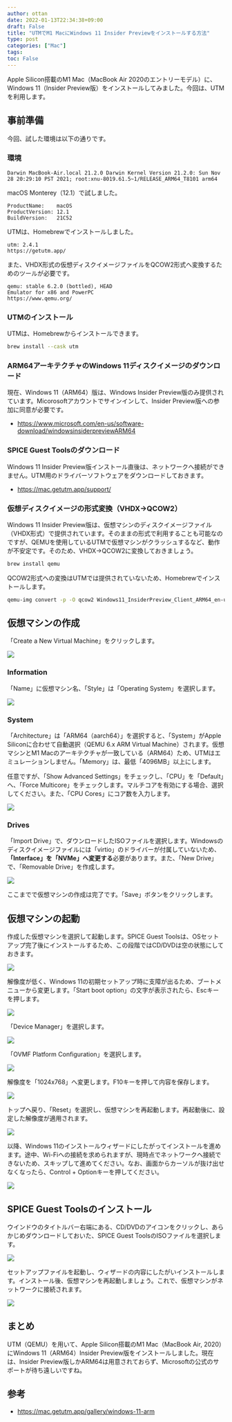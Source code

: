 ```yaml
---
author: ottan
date: 2022-01-13T22:34:38+09:00
draft: False
title: "UTMでM1 MacにWindows 11 Insider Previewをインストールする方法"
type: post
categories: ["Mac"]
tags:
toc: False
---
```


Apple Silicon搭載のM1 Mac（MacBook Air 2020のエントリーモデル）に、Windows 11（Insider Preview版）をインストールしてみました。今回は、UTMを利用します。

## 事前準備

今回、試した環境は以下の通りです。

### 環境

```
Darwin MacBook-Air.local 21.2.0 Darwin Kernel Version 21.2.0: Sun Nov 28 20:29:10 PST 2021; root:xnu-8019.61.5~1/RELEASE_ARM64_T8101 arm64
```

macOS Monterey（12.1）で試しました。

```
ProductName:	macOS
ProductVersion:	12.1
BuildVersion:	21C52
```

UTMは、Homebrewでインストールしました。

```
utm: 2.4.1
https://getutm.app/
```

また、VHDX形式の仮想ディスクイメージファイルをQCOW2形式へ変換するためのツールが必要です。

```
qemu: stable 6.2.0 (bottled), HEAD
Emulator for x86 and PowerPC
https://www.qemu.org/
```

### UTMのインストール

UTMは、Homebrewからインストールできます。

```zsh
brew install --cask utm
```

### ARM64アーキテクチャのWindows 11ディスクイメージのダウンロード

現在、Windows 11（ARM64）版は、Windows Insider Preview版のみ提供されています。Micorosoftアカウントでサインインして、Insider Preview版への参加に同意が必要です。

* <https://www.microsoft.com/en-us/software-download/windowsinsiderpreviewARM64>

### SPICE Guest Toolsのダウンロード

Windows 11 Insider Preview版インストール直後は、ネットワークへ接続ができません。UTM用のドライバーソフトウェアをダウンロードしておきます。

* <https://mac.getutm.app/support/>

### 仮想ディスクイメージの形式変換（VHDX→QCOW2）

Windows 11 Insider Preview版は、仮想マシンのディスクイメージファイル（VHDX形式）で提供されています。そのままの形式で利用することも可能なのですが、QEMUを使用しているUTMで仮想マシンがクラッシュするなど、動作が不安定です。そのため、VHDX→QCOW2に変換しておきましょう。

```zsh
brew install qemu
```

QCOW2形式への変換はUTMでは提供されていないため、Homebrewでインストールします。

```zsh
qemu-img convert -p -O qcow2 Windows11_InsiderPreview_Client_ARM64_en-us_22523.VHDX Windows11_InsiderPreview_Client_ARM64_en-us_22523.qcow2
```

## 仮想マシンの作成

「Create a New Virtual Machine」をクリックします。

![](9613ecf8f9a3b4e68ad891988a611ecc52cf96e0a782f52b1d45c2c41177ae8b.png)

### Information

「Name」に仮想マシン名、「Style」は「Operating System」を選択します。

![](b4dd3e7df3de036fa32f55dc3c695671b614ec26d3315a53531912172ec28c2e.png)

### System

「Architecture」は「ARM64（aarch64）」を選択すると、「System」がApple Siliconに合わせて自動選択（QEMU 6.x ARM Virtual Machine）されます。仮想マシンとM1 Macのアーキテクチャが一致している（ARM64）ため、UTMはエミュレーションしません。「Memory」は、最低「4096MB」以上にします。

任意ですが、「Show Advanced Settings」をチェックし、「CPU」を「Default」へ、「Force Multicore」をチェックします。マルチコアを有効にする場合、選択してください。また、「CPU Cores」にコア数を入力します。

![](582d2db470e455a76ed059b827d13432d8f29ba6f7682d20bf4c09f65a49b1fa.png)

### Drives

「Import Drive」で、ダウンロードしたISOファイルを選択します。Windowsのディスクイメージファイルには「virtio」のドライバーが付属していないため、 **「Interface」を「NVMe」へ変更する**必要があります。また、「New Drive」で、「Removable Drive」を作成します。

![](e44b329e2a62279612f362eac91f0cc983cd973b0404be03ad4dec4d826b25b9.png)

ここまでで仮想マシンの作成は完了です。「Save」ボタンをクリックします。

## 仮想マシンの起動

作成した仮想マシンを選択して起動します。SPICE Guest Toolsは、OSセットアップ完了後にインストールするため、この段階ではCD/DVDは空の状態にしておきます。

![](e58321c53e1dc74c52cec494788d508faf1b1f20d3d66e80cfe027efeb9cc9d0.png)

解像度が低く、Windows 11の初期セットアップ時に支障が出るため、ブートメニューから変更します。「Start boot option」の文字が表示されたら、Escキーを押します。

![](e3ed8d20b3e34cf5e954d72f1bb272a28690e59aee8dc75f8d65e84340b08f7b.png)

「Device Manager」を選択します。

![](d0d2c9ea6ebb3824bca50ea12ab4c54a1a3627e0d20253416c300df0e224b0cd.png)

「OVMF Platform Configuration」を選択します。

![](2517cb9d3015c1f96adffe01458778c466ca8ba85ca606cf3b5fef865d320852.png)

解像度を「1024x768」へ変更します。F10キーを押して内容を保存します。

![](e27047166a9cd42da8185bdfc09f8cb70e5843ae6c274b071a025a1af3717909.png)

トップへ戻り、「Reset」を選択し、仮想マシンを再起動します。再起動後に、設定した解像度が適用されます。

![](b76a31b99a85ae86bcfc9a767fe05fdcb0f3caa770d453a12932184b09ef25f9.png)

以降、Windows 11のインストールウィザードにしたがってインストールを進めます。途中、Wi-Fiへの接続を求められますが、現時点でネットワークへ接続できないため、スキップして進めてください。なお、画面からカーソルが抜け出せなくなったら、Control + Optionキーを押してください。

![](133668a44a3c703db8324075b8e89cf3d7cd227d1f45610aeb2e65a892206cfd.png)

## SPICE Guest Toolsのインストール

ウインドウのタイトルバー右端にある、CD/DVDのアイコンをクリックし、あらかじめダウンロードしておいた、SPICE Guest ToolsのISOファイルを選択します。

![](55b38110bedc1243965ac0535d3f2686ab0a770cf5068283527be91025186cf6.png)

セットアップファイルを起動し、ウィザードの内容にしたがいインストールします。インストール後、仮想マシンを再起動しましょう。これで、仮想マシンがネットワークに接続されます。

![](665ce3c6cf4cef4a07c3de83976e8bfb978674654078a65fa2c9bd7a405f4c70.png)

## まとめ

UTM（QEMU）を用いて、Apple Silicon搭載のM1 Mac（MacBook Air, 2020）にWindows 11（ARM64）Insider Preview版をインストールしました。現在は、Insider Preview版しかARM64は用意されておらず、Microsoftの公式のサポートが待ち遠しいですね。

## 参考

* <https://mac.getutm.app/gallery/windows-11-arm>